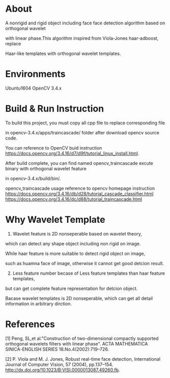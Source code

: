 About
=====

A nonrigid and rigid object including face face detection algorithm based on orthogonal wavelet 

with linear phase.This algorithm inspired from Viola-Jones haar-adboost, replace  

Haar-like templates with orthogonal wavelet templates.


Environments
=============

Ubuntu1604  OpenCV 3.4.x


Build & Run Instruction
=======================

To build this project, you must copy all cpp file to replace corresponding file 

in opencv-3.4.x/apps/traincascade/ folder after download opencv source code.

You can reference to OpenCV buid instruction https://docs.opencv.org/3.4.16/d7/d9f/tutorial_linux_install.html.

After build complete, you can find named opencv_traincascade excute binary with orthogonal wavelet feature 

in opencv-3.4.x/build/bin/.


opencv_traincascade usage reference to opencv homepage instruction 
https://docs.opencv.org/3.4.16/db/d28/tutorial_cascade_classifier.html
https://docs.opencv.org/3.4.16/dc/d88/tutorial_traincascade.html


Why Wavelet Template
====================

1) Wavelet feature is 2D nonseperable based on wavelet theory, 

which can detect any shape object including non rigid on image.

While haar feature is more suitable to detect rigid object on image,

such as huamna face of image, otherwise it cannot get good detcion result.

2) Less feature number becase of Less feature templates than haar feature templates, 

but can get complete feature representation for detcion object. 

Bacase wavelet templates is 2D nonseperable, which can get all detail information in arbitrary dirction.


References
==========

[1] Peng, SL,et al."Construction of two-dimensional compactly supported orthogonal wavelets filters with linear phase".
    ACTA MATHEMATICA SINICA-ENGLISH SERIES 18.No.4(2002):719–726.
    
[2] P. Viola and M. J. Jones, Robust real-time face detection, International Journal of Computer Vision, 57 (2004), 
    pp.137–154. http://dx.doi.org/10.1023/B:VISI.0000013087.49260.fb. 







